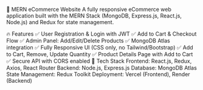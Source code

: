 
🛒 MERN eCommerce Website
A fully responsive eCommerce web application built with the MERN Stack (MongoDB, Express.js, React.js, Node.js) and Redux for state management.

🔥 Features
✅ User Registration & Login with JWT
✅ Add to Cart & Checkout Flow
✅ Admin Panel: Add/Edit/Delete Products
✅ MongoDB Atlas integration
✅ Fully Responsive UI (CSS only, no Tailwind/Bootstrap)
✅ Add to Cart, Remove, Update Quantity
✅ Product Details Page with Add to Cart
✅ Secure API with CORS enabled
🧱 Tech Stack
Frontend: React.js, Redux, Axios, React Router
Backend: Node.js, Express.js
Database: MongoDB Atlas
State Management: Redux Toolkit
Deployment: Vercel (Frontend), Render (Backend)

